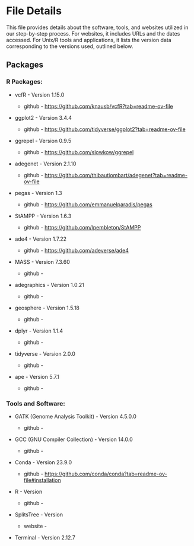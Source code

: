 # File Details

This file provides details about the software, tools, and websites utilized in our step-by-step process. For websites, it includes URLs and the dates accessed. For Unix/R tools and applications, it lists the version data corresponding to the versions used, outlined below.


## Packages 

### R Packages:
- vcfR - Version 1.15.0
  - github - https://github.com/knausb/vcfR?tab=readme-ov-file
    
- ggplot2 - Version 3.4.4
  - github - https://github.com/tidyverse/ggplot2?tab=readme-ov-file
    
- ggrepel - Version 0.9.5
  - github - https://github.com/slowkow/ggrepel

- adegenet - Version 2.1.10
  - github - https://github.com/thibautjombart/adegenet?tab=readme-ov-file
  
- pegas - Version 1.3
  - github - https://github.com/emmanuelparadis/pegas
      
- StAMPP - Version 1.6.3
  - github - https://github.com/lpembleton/StAMPP
    
- ade4 - Version 1.7.22
  - github - https://github.com/adeverse/ade4 
  
- MASS - Version 7.3.60
   - github -
 
- adegraphics - Version 1.0.21
    - github -
  
- geosphere - Version 1.5.18
    - github -
      
- dplyr - Version 1.1.4
    - github -

- tidyverse - Version 2.0.0
    - github -
      
- ape - Version 5.7.1
    - github -
      

### Tools and Software:
- GATK (Genome Analysis Toolkit) - Version 4.5.0.0
  - github -
      
- GCC (GNU Compiler Collection) - Version 14.0.0
  - github -
      
- Conda - Version 23.9.0
  - github - https://github.com/conda/conda?tab=readme-ov-file#installation
      
- R - Version
  - github -
      
- SplitsTree - Version
  - website - 

- Terminal - Version 2.12.7










